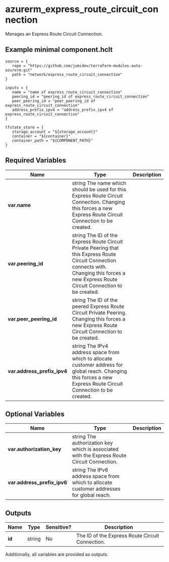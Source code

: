 # azurerm_express_route_circuit_connection

Manages an Express Route Circuit Connection.

## Example minimal component.hclt

```hcl
source = {
   repo = "https://github.com/jumidev/terraform-modules-auto-azurerm.git" 
   path = "network/express_route_circuit_connection" 
}

inputs = {
   name = "name of express_route_circuit_connection" 
   peering_id = "peering_id of express_route_circuit_connection" 
   peer_peering_id = "peer_peering_id of express_route_circuit_connection" 
   address_prefix_ipv4 = "address_prefix_ipv4 of express_route_circuit_connection" 
}

tfstate_store = {
   storage_account = "${storage_account}" 
   container = "${container}" 
   container_path = "${COMPONENT_PATH}" 
}

```

## Required Variables

| Name | Type |  Description |
| ---- | --------- |  ----------- |
| **var.name** | string  The name which should be used for this Express Route Circuit Connection. Changing this forces a new Express Route Circuit Connection to be created. | 
| **var.peering_id** | string  The ID of the Express Route Circuit Private Peering that this Express Route Circuit Connection connects with. Changing this forces a new Express Route Circuit Connection to be created. | 
| **var.peer_peering_id** | string  The ID of the peered Express Route Circuit Private Peering. Changing this forces a new Express Route Circuit Connection to be created. | 
| **var.address_prefix_ipv4** | string  The IPv4 address space from which to allocate customer address for global reach. Changing this forces a new Express Route Circuit Connection to be created. | 

## Optional Variables

| Name | Type |  Description |
| ---- | --------- |  ----------- |
| **var.authorization_key** | string  The authorization key which is associated with the Express Route Circuit Connection. | 
| **var.address_prefix_ipv6** | string  The IPv6 address space from which to allocate customer addresses for global reach. | 



## Outputs

| Name | Type | Sensitive? | Description |
| ---- | ---- | --------- | --------- |
| **id** | string | No  | The ID of the Express Route Circuit Connection. | 

Additionally, all variables are provided as outputs.
